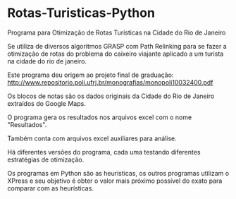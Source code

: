# Rotas-Turisticas-Python
Programa para Otimização de Rotas Turísticas na Cidade do Rio de Janeiro

Se utiliza de diversos algoritmos GRASP com Path Relinking para se fazer a otimização de rotas do problema do caixeiro viajante aplicado a um turista na cidade do rio de janeiro.

Este programa deu origem ao projeto final de graduação:
http://www.repositorio.poli.ufrj.br/monografias/monopoli10032400.pdf

Os blocos de notas são os dados originais da Cidade do Rio de Janeiro extraídos do Google Maps.

O programa gera os resultados nos arquivos excel com o nome "Resultados".

Também conta com arquivos excel auxiliares para análise.

Há diferentes versões do programa, cada uma testando diferentes estratégias de otimização.

Os programas em Python são as heurísticas, os outros programas utilizam o XPress e seu objetivo é obter o valor mais próximo possível do exato para comparar com as heurísticas.
